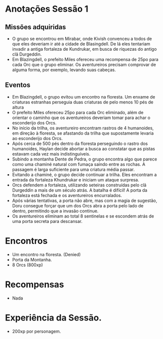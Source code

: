 
# Anotações Sessão 1

## Missões adquiridas
* O grupo se encontrou em Mirabar, onde Kivish convenceu a todos de que eles deveriam ir até
a cidade de Blasingdell. De lá eles tentariam invadir a antiga fortaleza de Kundrukar, em busca
de riquezas do antigo clã Durgeddin.
* Em Blazingdell, o prefeito Miles ofereceu uma recompensa de 25po para cada Orc que o grupo
eliminar. Os aventureiros precisam comprovar de alguma forma, por exemplo, levando suas cabeças.

## Eventos

* Em Blazingdell, o grupo evitou um encontro na floresta. Um enxame de criaturas estranhas
perseguia duas criaturas de pelo menos 10 pés de altura
* O prefeito Miles ofereceu 25po para cada Orc eliminado, além de orientar o caminho que
os aventureiros deveriam tomar para achar o esconderijo dos Orcs.
* No início da trilha, os aventureiro encontram rastros de 4 humanoides, em direção à floresta,
se afastando da trilha que supostamente levaria ao esconderijo dos Orcs.
* Após cerca de 500 pés dentro da floresta perseguindo o rastro dos humanoides, Haylan decide
abortar a busca ao constatar que as pistas estavam cada vez mais indistinguíveis.
* Subindo a montanha Dente de Pedra, o grupo encontra algo que parece como uma chaminé natural
com fumaça saindo entre as rochas. A passagem é larga suficiente para uma criatura média passar.
* Evitando a chaminé, o grupo decide continuar a trilha. Eles encontram a entrada da fortaleza
Khundrukar e iniciam um ataque surpresa.
* Orcs defendem a fortaleza, utilizando seteiras construídas pelo clã Durgeddin a mais de um
século atrás. A batalha é difícil! A porta da fortaleza está fechada e os aventureiros encurralados.
* Após várias tentativas, a porta não abre, mas com a magia de sugestão, Doru consegue forçar
que um dos Orcs abra a porta pelo lado de dentro, permitindo que a invasão continue.
* Os aventureiros eliminam ao total 8 sentinelas e se escondem atrás de uma porta secreta
para descansar. 

# Encontros

* Um encontro na floresta. (Denied)
* Porta da Montanha.
 * 8 Orcs (800xp)

# Recompensas

* Nada

# Experiência da Sessão.

* 200xp por personagem.




